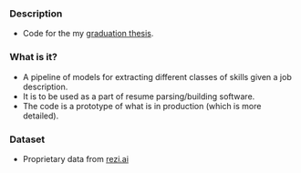 ### Description  
- Code for the my [graduation thesis](https://drive.google.com/file/d/1C9LSpn0W61Iyp-QLFMZ2RSx-Y8RyKkM0/view?usp=sharing).  

### What is it?  
- A pipeline of models for extracting different classes of skills given a job description.  
- It is to be used as a part of resume parsing/building software.  
- The code is a prototype of what is in production (which is more detailed).  

### Dataset  
- Proprietary data from [rezi.ai](https://www.rezi.ai/)
